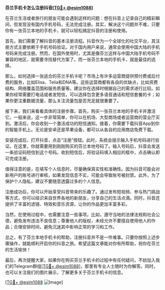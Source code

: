 **芬兰手机卡怎么注册抖音[[TG💪+ @esim1088](https://t.me/s/esim1088)]**

在芬兰生活或者旅行的朋友可能会遇到这样的问题：想在抖音上记录自己的精彩瞬间，但发现没有国内手机号码，无法完成注册。其实，解决这个问题并不难，只要你有一张芬兰本地的手机卡，就可以轻松搞定抖音的注册和使用。

首先，我们需要了解抖音的基本注册流程。抖音作为一个全球化的社交平台，其注册方式主要依赖于手机号码验证。对于国内用户来说，通常会使用中国大陆的手机号码来完成注册。然而，在国外使用时，尤其是像芬兰这样与中国大陆手机号码不兼容的地区，就需要寻找替代方案了。而一张芬兰本地的手机卡，就是最佳的选择。

那么，如何选择一张适合的芬兰手机卡呢？市场上有许多运营商提供预付费或后付费的服务，比如Elisa、Telia和DNA等。这些运营商都有各自的优缺点，比如资费结构、网络覆盖范围和服务质量等。建议你在选择时根据自己的需求进行比较。如果你经常需要打电话或者发短信，可以选择包含更多语音通话和短信套餐的卡；如果你更注重数据流量，那么关注流量包是否充足就很重要了。

接下来，我们来看看具体的注册步骤。首先，购买一张芬兰本地的手机卡并激活它。一般来说，这一步非常简单，你可以在机场、大型商场或者运营商的营业厅买到。激活后，你会收到一个激活成功的短信通知。接着，你需要下载抖音App到你的智能手机上。无论是安卓还是苹果设备，都可以从各自的应用商店免费下载。

安装完成后，打开抖音，点击“注册”按钮。此时，系统会提示输入手机号码进行验证。在这里，你就需要用到刚刚购买的芬兰本地号码了。输入号码后，抖音会发送一条验证码短信到这个号码。收到短信后，将验证码填入相应的框中，点击确认即可完成注册。

值得注意的是，在填写个人信息时，尽量确保真实性和准确性。因为抖音可能会对新用户的账号进行审核，如果发现信息不实，可能会导致账号被封禁。此外，为了保护个人隐私，建议不要随意透露过多的个人信息。

注册成功后，你可以开始享受抖音带来的乐趣了。通过发布短视频、参与热门挑战等方式，你可以结识来自世界各地的新朋友，分享自己的生活点滴。同时，抖音还提供了丰富的滤镜、特效和音乐资源，让你的作品更加丰富多彩。

当然，在使用过程中，也需要注意一些事项。比如，遵守当地的法律法规和社会公德，避免发布违法不良信息；尊重他人的版权，未经允许不要擅自使用他人的作品；合理安排时间，避免沉迷其中影响正常的学习和工作。

总之，有了芬兰本地手机卡的帮助，注册抖音并不是一件难事。只要你按照上述步骤操作，就能顺利开启你的抖音之旅。希望这篇文章能对你有所帮助，祝你在芬兰的生活愉快！

最后，再次提醒大家，如果你在购买芬兰手机卡的过程中有任何疑问，不妨加入我们的Telegram群组[[TG💪+ @esim1088](https://t.me/s/esim1088)]，那里有专业人士随时为你解答。同时，也可以关注我们的图片展示，了解更多关于芬兰手机卡的信息。

[[TG💪+ @esim1088](https://t.me/s/esim1088) ![Image](https://i.postimg.cc/4NQfJmqS/Snipaste-2025-05-13-00-14-12.png)]
